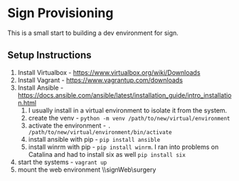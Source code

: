 # Sign Provisioning
This is a small start to building a dev environment for sign.

## Setup Instructions
1. Install Virtualbox - https://www.virtualbox.org/wiki/Downloads
1. Install Vagrant - https://www.vagrantup.com/downloads
1. Install Ansible - https://docs.ansible.com/ansible/latest/installation_guide/intro_installation.html 
    1. I usually install in a virtual environment to isolate it from the system.
    1. create the venv - `python -m venv /path/to/new/virtual/environment`
    1. activate the environment - `. /path/to/new/virtual/environment/bin/activate`
    1. install ansible with pip - `pip install ansible`
    1. install winrm with pip - `pip install winrm`. I ran into problems on Catalina and had to install six as well `pip install six`
1. start the systems - `vagrant up`
1. mount the web environment \\\\signWeb\surgery
